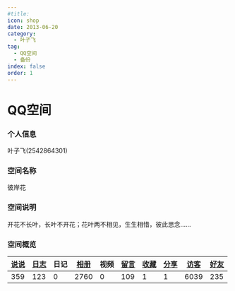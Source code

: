 ```yaml
---
#title: 
icon: shop
date: 2013-06-20
category:
  - 叶子飞
tag:
  - QQ空间
  - 备份
index: false
order: 1
---
```

# QQ空间

### 个人信息

叶子飞(2542864301)

### 空间名称

彼岸花

### 空间说明

开花不长叶，长叶不开花；花叶两不相见，生生相惜，彼此思念……

### 空间概览

| [说说](/叶子飞/Qzone/说说) | [日志](/叶子飞/Qzone/日志) | 日记 | [相册](/叶子飞/Qzone/相册) | 视频 | [留言](/叶子飞/Qzone/留言) | [收藏](/叶子飞/Qzone/收藏) | [分享](/叶子飞/Qzone/分享) | [访客](/叶子飞/Qzone/访客) | [好友](/叶子飞/Qzone/好友) |
| ----------------------- | ----------------------- | ---- | ----------------------- | ---- | ----------------------- | ----------------------- | ----------------------- | ----------------------- | ----------------------- |
| 359                     | 123                     | 0    | 2760                    | 0    | 109                     | 1                       | 1                       | 6039                    | 235                     |
